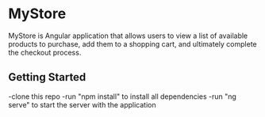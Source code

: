 # MyStore

MyStore is Angular application that allows users to view a list of available products to purchase, add them to a shopping cart, and ultimately complete the checkout process.

## Getting Started

-clone this repo
-run "npm install" to install all dependencies 
-run "ng serve" to start the server with the application
